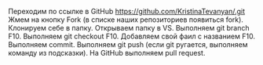 Переходим по ссылке в GitHub https://github.com/KristinaTevanyan/.git
Жмем на кнопку Fork (в списке наших репозиториев появиться fork).
Клонируем себе в папку.
Открываем папку в VS.
Выполняем git branch F10.
Выполняем git checkout F10.
Добавляем свой фаил с названием F10.
Выполняем commit.
Выполняем git push (если git ругается, выполняем команду из подсказки).
На GitHub выполняем pull request.
